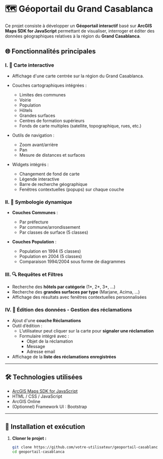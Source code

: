 # 🗺️ Géoportail du Grand Casablanca

Ce projet consiste à développer un **Géoportail interactif** basé sur **ArcGIS Maps SDK for JavaScript** permettant de visualiser, interroger et éditer des données géographiques relatives à la région du **Grand Casablanca**.

## 🌐 Fonctionnalités principales

### I. 📌 Carte interactive
- Affichage d'une carte centrée sur la région du Grand Casablanca.
- Couches cartographiques intégrées :
  - Limites des communes
  - Voirie
  - Population
  - Hôtels
  - Grandes surfaces
  - Centres de formation supérieurs
  - Fonds de carte multiples (satellite, topographique, rues, etc.)

- Outils de navigation :
  - Zoom avant/arrière
  - Pan
  - Mesure de distances et surfaces

- Widgets intégrés :
  - Changement de fond de carte
  - Légende interactive
  - Barre de recherche géographique
  - Fenêtres contextuelles (popups) sur chaque couche

### II. 🎨 Symbologie dynamique
- **Couches Communes** :
  - Par préfecture
  - Par commune/arrondissement
  - Par classes de surface (5 classes)

- **Couches Population** :
  - Population en 1994 (5 classes)
  - Population en 2004 (5 classes)
  - Comparaison 1994/2004 sous forme de diagrammes

### III. 🔍 Requêtes et Filtres
- Recherche des **hôtels par catégorie** (1*, 2*, 3*, ...)
- Recherche des **grandes surfaces par type** (Marjane, Acima, ...)
- Affichage des résultats avec fenêtres contextuelles personnalisées

### IV. 📝 Édition des données - Gestion des réclamations
- Ajout d'une **couche Réclamations**
- Outil d’édition :
  - L’utilisateur peut cliquer sur la carte pour **signaler une réclamation**
  - Formulaire intégré avec :
    - Objet de la réclamation
    - Message
    - Adresse email
- Affichage de la **liste des réclamations enregistrées**

---

## 🛠️ Technologies utilisées

- [ArcGIS Maps SDK for JavaScript](https://developers.arcgis.com/javascript/)
- HTML / CSS / JavaScript
- ArcGIS Online
- (Optionnel) Framework UI : Bootstrap 

---

## 🚀 Installation et exécution

1. **Cloner le projet :**
   ```bash
   git clone https://github.com/votre-utilisateur/geoportail-casablanca.git
   cd geoportail-casablanca
